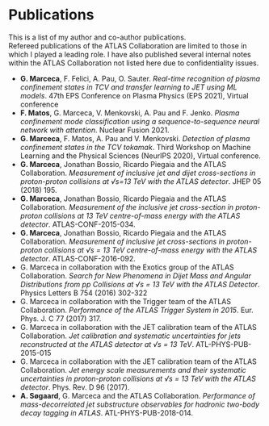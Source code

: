 # Publications
This is a list of my author and co-author publications.\
Refereed publications of the ATLAS Collaboration are limited to those in which I played a leading role. I have also published several internal notes within the ATLAS Collaboration not listed here due to confidentiality issues.

- **G. Marceca**, F. Felici, A. Pau, O. Sauter. *Real-time recognition of plasma confinement states in TCV and transfer learning to JET using ML models*. 47th EPS Conference on Plasma Physics (EPS 2021), Virtual conference
- **F. Matos**, G. Marceca, V. Menkovski, A. Pau and F. Jenko. *Plasma confinement mode classification using a sequence-to-sequence neural network with attention*. Nuclear Fusion 2021.
- **G. Marceca**, F. Matos, A. Pau and V. Menkovski. *Detection of plasma confinement states in the TCV tokamak*. Third Workshop on Machine Learning and the Physical Sciences (NeurIPS 2020), Virtual conference.
- **G. Marceca**, Jonathan Bossio, Ricardo Piegaia and the ATLAS Collaboration. *Measurement of inclusive jet and dijet cross-sections in proton-proton collisions at √s=13 TeV with the ATLAS detector*. JHEP 05 (2018) 195.
- **G. Marceca**, Jonathan Bossio, Ricardo Piegaia and the ATLAS Collaboration. *Measurement of the inclusive jet cross-section in proton-proton collisions at 13 TeV centre-of-mass energy with the ATLAS detector*. ATLAS-CONF-2015-034.
- **G. Marceca**, Jonathan Bossio, Ricardo Piegaia and the ATLAS Collaboration. *Measurement of inclusive jet cross-sections in proton-proton collisions at √s = 13 TeV centre-of-mass energy with the ATLAS detector*. ATLAS-CONF-2016-092.
- G. Marceca in collaboration with the Exotics group of the ATLAS Collaboration. *Search for New Phenomena in Dijet Mass and Angular Distributions from pp Collisions at √s = 13 TeV with the ATLAS Detector*. Physics Letters B 754 (2016) 302-322
- G. Marceca in collaboration with the Trigger team of the ATLAS Collaboration. *Performance of the ATLAS Trigger System in 2015*. Eur. Phys. J. C 77 (2017) 317.
- G. Marceca in collaboration with the JET calibration team of the ATLAS Collaboration. *Jet calibration and systematic uncertainties for jets reconstructed at the ATLAS detector at √s = 13 TeV*. ATL-PHYS-PUB-2015-015
- G. Marceca in collaboration with the JET calibration team of the ATLAS Collaboration. *Jet energy scale measurements and their systematic uncertainties in proton-proton collisions at √s = 13 TeV with the ATLAS detector*. Phys. Rev. D 96 (2017).
- **A. Søgaard**, G. Marceca and the ATLAS Collaboration. *Performance of mass-decorrelated jet substructure observables for hadronic two-body decay tagging in ATLAS*.  ATL-PHYS-PUB-2018-014.

